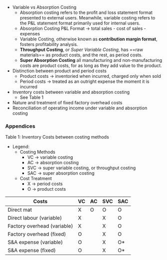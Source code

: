 - Variable vs Absorption Costing
	- Absorption costing refers to the profit and loss statement format presented to external users. Meanwhile, variable costing refers to the P&L statement format primarily used for internal users.
	- Absorption Costing P&L Format → total sales - cost of sales - expenses
	- Variable Costing, otherwise known as **contribution margin format**, fosters profitability analysis.
	- **Throughput Costing**, or *Super Variable Costing*, has ==raw materials== as product costs, and the rest, as period costs.
	- **Super Absorption Costing** all manufacturing and non-manufacturing costs are product costs, for as long as they add value to the product.
- Distinction between product and period costs
	- Product costs → inventoried when incurred, charged only when sold
	- Period costs → treated as an outright expense the moment it is incurred
- Inventory costs between variable and absorption costing
	- See Table 1
- Nature and treatment of fixed factory overhead costs
- Reconciliation of operating income under variable and absorption costing

### Appendices
Table 1: Inventory Costs between costing methods
- Legend:
	- Costing Methods
		- VC → variable costing
		- AC → absorption costing
		- SVC → super variable costing, or throughput costing
		- SAC → super absorption costing
	- Cost Treatment
		- X → period costs
		- O → product costs


| Costs                       | VC  | AC  | SVC | SAC |
| --------------------------- | --- | --- | --- | --- |
| Direct mat                  | X   | O   | O   | O   |
| Direct labour (variable)    | X   |     | X   | O   |
| Factory overhead (variable) | X   |     | X   | O   |
| Factory overhead (fixed)    | O   |     | X   | O   |
| S&A expense (variable)      | O   |     | X   | O*  |
| S&A expense (fixed)         | O   |     | X   | O*  |
